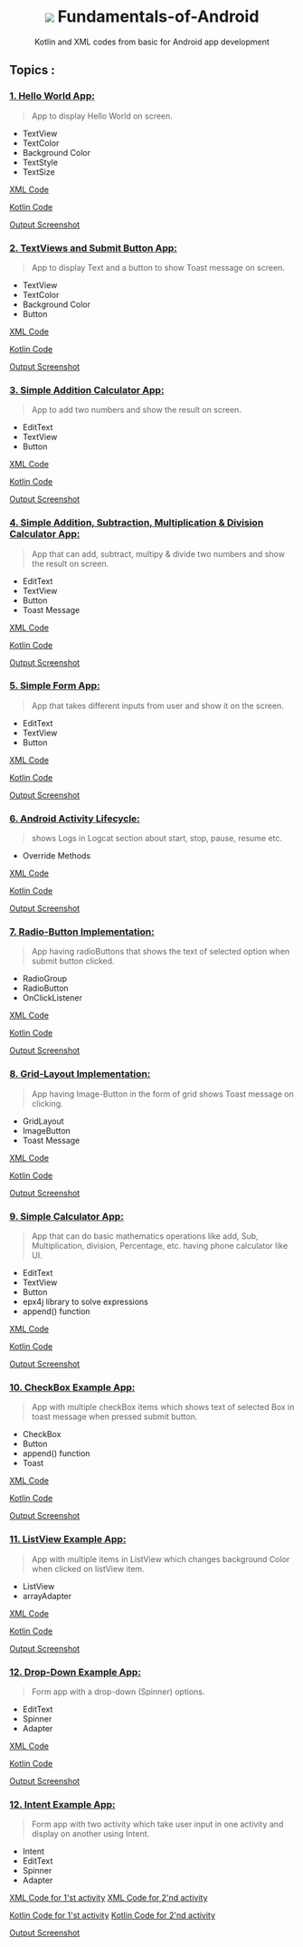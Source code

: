 <h1 align="center"> <img src="https://1.bp.blogspot.com/-7A4WynwLsMw/XbBpCXG8fHI/AAAAAAAAMt4/uOa1bpLskYgrwGbllhSu2SDj_Mig8SXJQCLcBGAsYHQ/s1600/2000_600px.gif"> Fundamentals-of-Android  </h1>

 <p align="center"> Kotlin and XML codes from basic for Android app development </p>
 
 ## Topics : 
### <u>1. Hello World App:</u>


> App to display Hello World on screen. 
- TextView
- TextColor
- Background Color
- TextStyle
- TextSize


[XML Code](Xml/P1.xml) 

[Kotlin Code](Kotlin/P1.kt)

[Output Screenshot](Images/S1.png)

### <u>2. TextViews and Submit Button App:</u>

> App to display Text and a button to show Toast message on screen. 
- TextView
- TextColor
- Background Color
- Button


[XML Code](Xml/P2.xml) 

[Kotlin Code](Kotlin/P2.kt)

[Output Screenshot](Images/S2.png)


### <u>3. Simple Addition Calculator App:</u>

> App to add two numbers and show the result on screen. 
- EditText
- TextView
- Button

[XML Code](Xml/P3.xml) 

[Kotlin Code](Kotlin/P3.kt)

[Output Screenshot](Images/S3.png)


### <u>4. Simple Addition, Subtraction, Multiplication & Division Calculator App:</u>

> App that can add, subtract, multipy & divide two numbers and show the result on screen. 

- EditText
- TextView
- Button
- Toast Message

[XML Code](Xml/P4.xml) 

[Kotlin Code](Kotlin/P4.kt)

[Output Screenshot](Images/S4.png)

### <u>5. Simple Form App:</u>

> App that takes different inputs from user and show it on the screen. 

- EditText
- TextView
- Button

[XML Code](Xml/P5.xml) 

[Kotlin Code](Kotlin/P5.kt)

[Output Screenshot](Images/S5.png)

### <u>6. Android Activity Lifecycle:</u>

> shows Logs in Logcat section about start, stop, pause, resume etc.

- Override Methods

[XML Code](Xml/P6.xml) 

[Kotlin Code](Kotlin/P6.kt)

[Output Screenshot](Images/S6.png)

### <u>7. Radio-Button Implementation:</u>

> App having radioButtons that shows the text of selected option when submit button clicked.

 - RadioGroup
 - RadioButton
 - OnClickListener

[XML Code](Xml/P7.xml) 

[Kotlin Code](Kotlin/P7.kt)

[Output Screenshot](Images/S7.png)


### <u>8. Grid-Layout Implementation:</u>

> App having Image-Button in the form of grid shows Toast message on clicking.

- GridLayout
- ImageButton
- Toast Message

[XML Code](Xml/P8.xml) 

[Kotlin Code](Kotlin/P8.kt)

[Output Screenshot](Images/S8.png)


### <u>9. Simple Calculator App:</u>

> App that can do basic mathematics operations like add, Sub, Multiplication, division, Percentage, etc. having phone calculator like UI.

- EditText
- TextView
- Button
- epx4j library to solve expressions
- append() function

[XML Code](Xml/P9.xml) 

[Kotlin Code](Kotlin/P9.kt)

[Output Screenshot](Images/S9.png)


### <u>10. CheckBox Example App:</u>

> App with multiple checkBox items which shows text of selected Box in toast message when pressed submit button.

- CheckBox
- Button
- append() function
- Toast 

[XML Code](Xml/P10.xml) 

[Kotlin Code](Kotlin/P10.kt)

[Output Screenshot](Images/S10.png)


### <u>11. ListView Example App:</u>

> App with multiple items in ListView which changes background Color when clicked on listView item.

- ListView
- arrayAdapter

[XML Code](Xml/P11.xml) 

[Kotlin Code](Kotlin/P11.kt)

[Output Screenshot](Images/S11.png)


### <u>12. Drop-Down Example App:</u>

> Form app with a drop-down (Spinner) options.

- EditText
- Spinner
- Adapter

[XML Code](Xml/P12.xml) 

[Kotlin Code](Kotlin/P12.kt)

[Output Screenshot](Images/S12.png)

### <u>12. Intent Example App:</u>

> Form app with two activity which take user input in one activity and display on another using Intent.

- Intent
- EditText
- Spinner
- Adapter

[XML Code for 1'st activity](Xml/P13_a.xml) 
[XML Code for 2'nd activity](Xml/P13_b.xml) 

[Kotlin Code for 1'st activity](Kotlin/P13_a.kt)
[Kotlin Code for 2'nd activity](Kotlin/P13_b.kt)

[Output Screenshot](Images/S13.png)